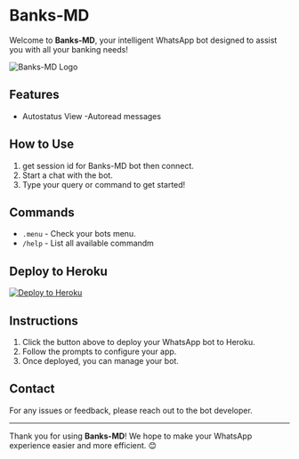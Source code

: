 # Banks-MD

Welcome to **Banks-MD**, your intelligent WhatsApp bot designed to assist you with all your banking needs! 

![Banks-MD Logo](https://files.catbox.moe/e57dfu.jpg)

## Features

- Autostatus View
-Autoread messages 

## How to Use

1. get session id for Banks-MD bot then connect.
2. Start a chat with the bot.
3. Type your query or command to get started!

## Commands

- `.menu` - Check your bots menu.
- `/help` - List all available commandm

## Deploy to Heroku

[![Deploy to Heroku](https://www.herokucdn.com/deploy/button.svg)](https://heroku.com/deploy?template=https://github.com/banks021/banks020)

## Instructions

1. Click the button above to deploy your WhatsApp bot to Heroku.
2. Follow the prompts to configure your app.
3. Once deployed, you can manage your bot.

## Contact

For any issues or feedback, please reach out to the bot developer.

---

Thank you for using **Banks-MD**! We hope to make your WhatsApp experience easier and more efficient. 😊